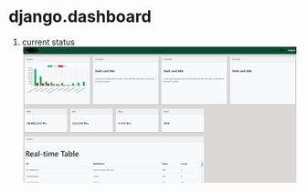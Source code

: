 # django.dashboard
1. current status
![image](https://github.com/ty3n/django.dashboard/blob/main/dashboard.PNG)
